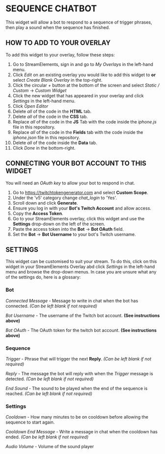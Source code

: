 # SEQUENCE CHATBOT
This widget will allow a bot to respond to a sequence of trigger phrases, then play a sound when the sequence has finished.

## HOW TO ADD TO YOUR OVERLAY
To add this widget to your overlay, follow these steps:

1. Go to StreamElements, sign in and go to *My Overlays* in the left-hand menu.
2. Click *Edit* on an existing overlay you would like to add this widget to **or** select *Create Blank Overlay* in the top-right.
3. Click the circular *+* button at the bottom of the screen and select *Static / Custom* -> *Custom Widget*
4. Click the new widget that has appeared in your overlay and click *Settings* in the left-hand menu.
5. Click *Open Editor*
6. Delete *all* of the code in the **HTML** tab.
7. Delete *all* of the code in the **CSS** tab.
8. Replace *all* of the code in the **JS** Tab with the code inside the *iphone.js* file in this repository.
9. Replace *all* of the code in the **Fields** tab with the code inside the *iphone.json* file in this repository.
10. Delete *all* of the code inside the **Data** tab.
11. Click *Done* in the bottom-right.

## CONNECTING YOUR BOT ACCOUNT TO THIS WIDGET
You will need an *OAuth key* to allow your bot to respond in chat.

1. Go to https://twitchtokengenerator.com and select **Custom Scope**.
2. Under the 'v5' category change *chat_login* to 'Yes'.
3. Scroll down and click **Generate**.
4. Ensure you log in with your **Bot's Twitch Account** and allow access.
5. Copy the **Access Token**.
6. Go to your StreamElements overlay, click this widget and use the **Settings** drop-down on the left of the screen.
7. Paste the access token into the **Bot** -> **Bot OAuth** field.
8. Set the **Bot** -> **Bot Username** to your bot's Twitch username.

## SETTINGS
This widget can be customised to suit your stream. To do this, click on this widget in your StreamElements Overlay abd click *Settings* in the left-hand menu and browse the drop-down menus. In case you are unsure what any of the settings do, here is a glossary:

### Bot
*Connected Message* - Message to write in chat when the bot has connected. *(Can be left blank if not required)*

*Bot Username* - The username of the Twitch bot account. **(See instructions above)**

*Bot OAuth* - The OAuth token for the twitch bot account. **(See instructions above)**

### Sequence
*Trigger* - Phrase that will trigger the next **Reply**. *(Can be left blank if not required)*

*Reply* - The message the bot will reply with when the *Trigger* message is detected. *(Can be left blank if not required)*

*End Sound* - The sound to be played when the end of the sequence is reached. *(Can be left blank if not required)*

### Settings
*Cooldown* - How many minutes to be on cooldown before allowing the sequence to start again.

*Cooldown End Message* - Write a message in chat when the cooldown has ended. *(Can be left blank if not required)*

*Audio Volume* - Volume of the sound player

